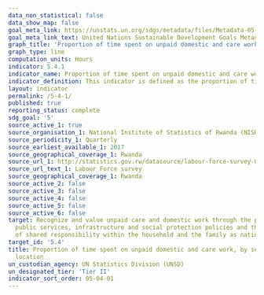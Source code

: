 ```yaml
---
data_non_statistical: false
data_show_map: false
goal_meta_link: https://unstats.un.org/sdgs/metadata/files/Metadata-05-04-01.pdf
goal_meta_link_text: United Nations Sustainable Development Goals Metadata (PDF 337 KB)
graph_title: 'Proportion of time spent on unpaid domestic and care work, by sex,age and location'
graph_type: line
computation_units: Hours 
indicator: 5.4.1
indicator_name: Proportion of time spent on unpaid domestic and care work, by sex,age and location
indicator_definition: This indicator is defined as the proportion of time spent in a day on unpaid domestic and care work by men and women. Unpaid domestic and care work refers to activities related to the provision of services for own final use by household members, or by family members living in other households.
layout: indicator
permalink: /5-4-1/
published: true
reporting_status: complete
sdg_goal: '5'
source_active_1: true
source_organisation_1: National Institute of Statistics of Rwanda (NISR) 
source_periodicity_1: Quarterly  
source_earliest_available_1: 2017
source_geographical_coverage_1: Rwanda
source_url_1: http://statistics.gov.rw/datasource/labour-force-survey-0
source_url_text_1: Labour Force survey
source_geographical_coverage_1: Rwanda
source_active_2: false
source_active_3: false
source_active_4: false
source_active_5: false
source_active_6: false
target: Recognize and value unpaid care and domestic work through the provision of
  public services, infrastructure and social protection policies and the promotion
  of shared responsibility within the household and the family as nationally appropriate
target_id: '5.4'
title: Proportion of time spent on unpaid domestic and care work, by sex, age and
  location
un_custodian_agency: UN Statistics Division (UNSD)
un_designated_tier: 'Tier II'
indicator_sort_order: 05-04-01
---
```

